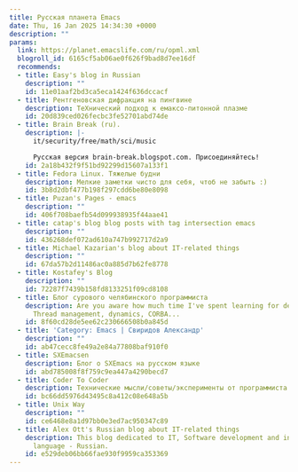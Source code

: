```yaml
---
title: Русская планета Emacs
date: Thu, 16 Jan 2025 14:34:30 +0000
description: ""
params:
  link: https://planet.emacslife.com/ru/opml.xml
  blogroll_id: 6165cf5ab06ae0f626f9bad8d7ee16df
  recommends:
  - title: Easy's blog in Russian
    description: ""
    id: 11e01aaf2bd3ca5eca1424f636dccacf
  - title: Рентгеновская дифракция на пингвине
    description: ТеХнический подход к емаксо-питонной плазме
    id: 20d839ced026fecbc3fe52701abd74de
  - title: Brain Break (ru).
    description: |-
      it/security/free/math/sci/music

      Русская версия brain-break.blogspot.com. Присоединяйтесь!
    id: 2a18b432f9f51bd92299d15607a133f1
  - title: Fedora Linux. Тяжелые будни
    description: Мелкие заметки чисто для себя, чтоб не забыть :)
    id: 3b8d2dbf477b198f297cdd6be80e8098
  - title: Puzan's Pages - emacs
    description: ""
    id: 406f708baefb54d099938935f44aae41
  - title: catap's blog blog posts with tag intersection emacs
    description: ""
    id: 436268def072ad610a747b992717d2a9
  - title: Michael Kazarian's blog about IT-related things
    description: ""
    id: 67da57b2d11486ac0a885d7b62fe8778
  - title: Kostafey's Blog
    description: ""
    id: 72287f7439b158fd8133251f09cd8108
  - title: Блог сурового челябинского программиста
    description: Are you aware how much time I've spent learning for details of Java?
      Thread management, dynamics, CORBA...
    id: 8f60cd28de5ee62c230666508b0a845d
  - title: 'Category: Emacs | Свиридов Александр'
    description: ""
    id: ab47cecc8fe49a2e84a77808baf910f0
  - title: SXEmacsen
    description: Блог о SXEmacs на русском языке
    id: abd785008f8f759c9ea447a4290becd7
  - title: Coder To Coder
    description: Технические мысли/советы/эксперименты от программиста
    id: bc66dd5976d43495c8a412c08e648a5b
  - title: Unix Way
    description: ""
    id: ce6468e8a1d97bb0e3ed7ac950347c89
  - title: Alex Ott's Russian blog about IT-related things
    description: This blog dedicated to IT, Software development and information security.  Main
      language - Russian.
    id: e529deb06bb66fae930f9959ca353369
---
```

